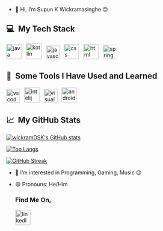 - 👋 Hi, I’m Supun K Wickramasinghe 😊

<!-- - 🌱 I’m currently learning Java, Python, C#, HTML, CSS and more... ⌨ -->
<h2> 💻 &nbsp;My Tech Stack</h2>
<p align="left">
  <!-- languages -->
<img src="https://cdn.jsdelivr.net/gh/devicons/devicon/icons/java/java-original.svg" alt="java" width="40" height="40"/>&nbsp;&nbsp;
<img src="https://cdn.jsdelivr.net/gh/devicons/devicon/icons/kotlin/kotlin-original.svg" alt="kotlin" width="42" height="42"/>&nbsp;&nbsp;
<img src="https://cdn.jsdelivr.net/gh/devicons/devicon/icons/javascript/javascript-original.svg" alt="javascript" width="36" height="36"/>&nbsp;&nbsp;
<img src="https://cdn.jsdelivr.net/gh/devicons/devicon/icons/css3/css3-plain-wordmark.svg" alt="css" width="40" height="40"/>&nbsp;&nbsp;
<img src="https://cdn.jsdelivr.net/gh/devicons/devicon/icons/html5/html5-plain-wordmark.svg" alt="html" width="40" height="40"/>&nbsp;&nbsp;
<img src="https://cdn.jsdelivr.net/gh/devicons/devicon/icons/spring/spring-original.svg" alt="springboot" width="38" height="38"/>&nbsp;&nbsp;
<!-- <img src="https://cdn.jsdelivr.net/gh/devicons/devicon/icons/php/php-original.svg" alt="php" width="45" height="45"/> -->
</p>

<h2> 🔧 &nbsp;Some Tools I Have Used and Learned</h2>
<p align="left">
  <!-- ide and tools -->
<img src="https://cdn.jsdelivr.net/gh/devicons/devicon/icons/vscode/vscode-original.svg" alt="vscode" width="36" height="36"/>&nbsp;&nbsp;
<img src="https://cdn.jsdelivr.net/gh/devicons/devicon/icons/intellij/intellij-original.svg" alt="intelij" width="40" height="40"/>&nbsp;&nbsp;
<img src="https://cdn.jsdelivr.net/gh/devicons/devicon/icons/visualstudio/visualstudio-original.svg" alt="visualStudio" width="36" height="36"/>&nbsp;&nbsp;
<img src="https://cdn.jsdelivr.net/gh/devicons/devicon/icons/androidstudio/androidstudio-original.svg" alt="androidStudio" width="40" height="40"/>&nbsp;&nbsp;
<br>

<h2> 📈 &nbsp;My GitHub Stats</h2>

[![wickramDSK's GitHub stats](https://github-readme-stats.vercel.app/api?username=wickramDSK&theme=dark&background=000000)](https://github.com/wickramDSK/github-readme-stats)

[![Top Langs](https://github-readme-stats.vercel.app/api/top-langs/?username=wickramDSK&layout=compact&theme=vision-friendly-dark)](https://github.com/anuraghazra/github-readme-stats)
  
[![GitHub Streak](http://github-readme-streak-stats.herokuapp.com?user=wickramDSK&theme=dark&background=000000)](https://git.io/streak-stats)

-  👀 I’m interested in Programming, Gaming, Music 😉
- 😄 Pronouns: He/Him
  
  <h3>Find Me On,</h3>
  <a href="https://www.linkedin.com/in/wickramdsk">
    <img src="https://cdn.jsdelivr.net/gh/devicons/devicon/icons/linkedin/linkedin-original.svg" alt="linkedIn" width="40" height="40"/>
  </a>

<!---
wickramDSK/wickramDSK is a ✨ special ✨ repository because its `README.md` (this file) appears on your GitHub profile.
You can click the Preview link to take a look at your changes.
--->
